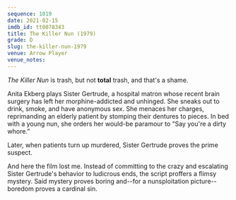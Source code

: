 ```yaml
---
sequence: 1019
date: 2021-02-15
imdb_id: tt0078343
title: The Killer Nun (1979)
grade: D
slug: the-killer-nun-1979
venue: Arrow Player
venue_notes:
---
```


_The Killer Nun_ is trash, but not **total** trash, and that's a shame.

<!-- end -->

Anita Ekberg plays Sister Gertrude, a hospital matron whose recent brain surgery has left her morphine-addicted and unhinged. She sneaks out to drink, smoke, and have anonymous sex. She menaces her charges, reprimanding an elderly patient by stomping their dentures to pieces. In bed with a young nun, she orders her would-be paramour to “Say you're a dirty whore.”

Later, when patients turn up murdered, Sister Gertrude proves the prime suspect.

And here the film lost me. Instead of committing to the crazy and escalating Sister Gertrude's behavior to ludicrous ends, the script proffers a flimsy mystery. Said mystery proves boring and--for a nunsploitation picture--boredom proves a cardinal sin.